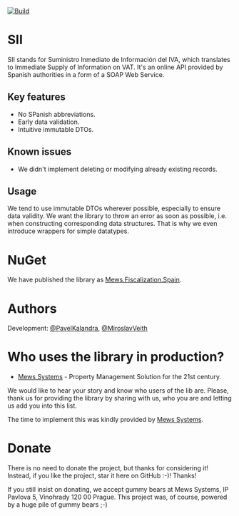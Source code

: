 [![Build](https://github.com/MewsSystems/fiscalizations/actions/workflows/build-and-test-spain.yml/badge.svg)](https://github.com/MewsSystems/fiscalizations/actions/workflows/build-and-test-spain.yml)

# SII
SII stands for Suministro Inmediato de Información del IVA, which translates to Immediate Supply of Information on VAT.
It's an online API provided by Spanish authorities in a form of a SOAP Web Service.

## Key features
- No SPanish abbreviations.
- Early data validation.
- Intuitive immutable DTOs.

## Known issues
- We didn't implement deleting or modifying already existing records.

## Usage
We tend to use immutable DTOs wherever possible, especially to ensure data validity.
We want the library to throw an error as soon as possible, i.e. when constructing corresponding data structures.
That is why we even introduce wrappers for simple datatypes.

# NuGet

We have published the library as [Mews.Fiscalization.Spain](https://www.nuget.org/packages/Mews.Fiscalization.Spain/).

# Authors
Development: [@PavelKalandra](https://github.com/KaliCZ), [@MiroslavVeith](https://github.com/mveith)

# Who uses the library in production?
- [Mews Systems](https://mewssystems.com) - Property Management Solution for the 21st century.

We would like to hear your story and know who users of the lib are. Please, thank us for providing the library by sharing with us, who you are and letting us add you into this list.

The time to implement this was kindly provided by [Mews Systems](http://mewssystems.com).

# Donate
There is no need to donate the project, but thanks for considering it! Instead, if you like the project, star it here on GitHub :-)! Thanks!

If you still insist on donating, we accept gummy bears at Mews Systems, IP Pavlova 5, Vinohrady 
120 00 Prague. This project was, of course, powered by a huge pile of gummy bears ;-)
